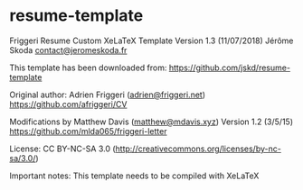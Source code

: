 # resume-template

Friggeri Resume Custom
XeLaTeX Template
Version 1.3 (11/07/2018)
Jérôme Skoda <contact@jeromeskoda.fr>

This template has been downloaded from:
https://github.com/jskd/resume-template

Original author:
Adrien Friggeri (adrien@friggeri.net)
https://github.com/afriggeri/CV

Modifications by Matthew Davis (matthew@mdavis.xyz)
Version 1.2 (3/5/15)
https://github.com/mlda065/friggeri-letter

License:
CC BY-NC-SA 3.0 (http://creativecommons.org/licenses/by-nc-sa/3.0/)

Important notes:
This template needs to be compiled with XeLaTeX
